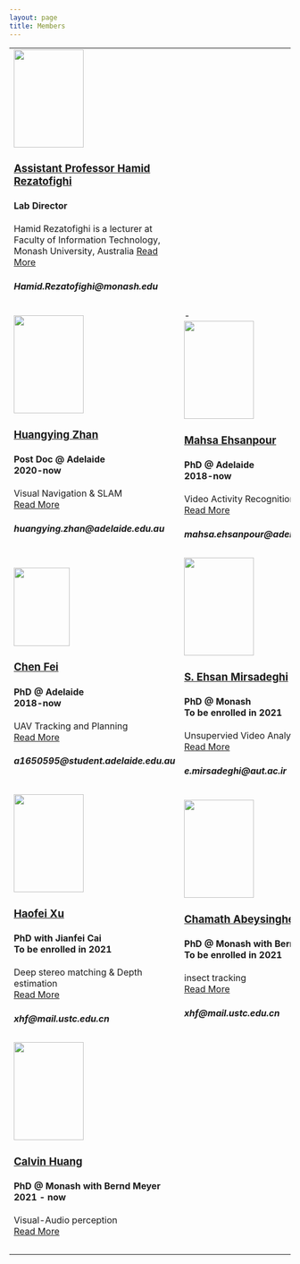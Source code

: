 ```yaml
---
layout: page
title: Members
---
```


<style type="text/css" media="all">

@import "styles/system.base.css?q0ksq3";
@import "styles/system.menus.css?q0ksq3";
@import "styles/system.messages.css?q0ksq3";
@import "styles/system.theme.css?q0ksq3";
</style>
<style type="text/css" media="all">
@import "styles/field.css?q0ksq3";
@import "styles/search.css?q0ksq3";
@import "styles/user.css?q0ksq3";
@import "styles/views.css?q0ksq3";
</style>
<style type="text/css" media="all">
@import "styles/ctools.css?q0ksq3";
@import "styles/tagadelic.css?q0ksq3";
@import "styles/views_slideshow.css?q0ksq3";
@import "styles/biblio.css?q0ksq3";
@import "styles/grid_960.css?q0ksq3";
</style>
<style type="text/css" media="all">
@import "styles/common.css?q0ksq3";
@import "styles/links.css?q0ksq3";
@import "styles/typography.css?q0ksq3";
@import "styles/forms.css?q0ksq3";
@import "styles/drupal.css?q0ksq3";
@import "styles/layout.css?q0ksq3";
@import "styles/primary-links.css?q0ksq3";
@import "styles/slideshow.css?q0ksq3";
@import "styles/secondary-links.css?q0ksq3";
@import "styles/blocks.css?q0ksq3";
@import "styles/node.css?q0ksq3";
@import "styles/comments.css?q0ksq3";
@import "styles/maintenance-page.css?q0ksq3";
</style>
<style type="text/css" media="print">
@import "styles/print.css?q0ksq3";
</style>
<style type="text/css" media="all">
@import "styles/css3.css?q0ksq3";
</style>
<style type="text/css" media="all">
@import "styles/css3_graphics.css?q0ksq3";
</style>
 

  <!--border start-->
  <div id="pageBorder" class="noborder">
 <div id="navigation-secondary-empty" class="sitemenu">
      </div>
    <!-- start contentWrapper-->
    <div id="contentWrapper">

<div class="region region region-content">
  <div id="block-system-main" class="block block-system">
        <div class="content">
    <div class="view view-staff-list view-id-staff_list view-display-id-page peoplegrid view-dom-id-87ab1b8b9ea1442b26f9fe43cf75de41">
  
  <div class="view-content">
      <table class="views-view-grid cols-2">
  <tbody>
          <tr class="row-1 row-first">
                  <td class="col-1 col-first">
              
  <div class="views-field views-field-field-full-name">        <div class="field-content"><div>
<div id="imagerow">
<img typeof="foaf:Image" src="hamid.jpg" width="125" height="175" alt="" />
</div> 
<div id="detalisrow">
<h3><a href="https://scholar.google.com/citations?user=VxAuxMwAAAAJ&hl=en"><b>Assistant Professor Hamid Rezatofighi</b></a></h3>
<h4><b>Lab Director</b></h4>
<p><p>Hamid Rezatofighi is a lecturer at Faculty of Information Technology, Monash University, Australia <a href="https://research.monash.edu/en/persons/hamid-rezatofighi" class="views-more-link">Read More</a> </p>
<h5>Hamid.Rezatofighi@monash.edu</h5>

  <!-- <td class="col-2 col-last">
              
  <div class="views-field views-field-field-full-name">        <div class="field-content"><div>
<div id="imagerow">
<img typeof="foaf:Image" src="http://autoidlab.cs.adelaide.edu.au/sites/default/files/styles/profilepicture/public/profilepictures/picture-4-1372230097.jpg?itok=Jdiv61ow" width="125" height="175" alt="" />
</div> 
<div id="detalisrow">
<h3><a href="user/4"><b>Mr. Alfio Grasso</b></a></h3>
<h4><b>Associate Director</b></h4>
<p><p>He has spent over 30 years developing and deploying various RFID technologies and supporting GS1 standardisation work. </p> </p>
<h5>alf@eleceng.adelaide.edu.au</h5> -->

<tr class="row-2">
<td class="col-1 col-first">
              
<div class="views-field views-field-field-full-name">
  <div class="field-content"><div>
    <div id="imagerow">
      <img typeof="foaf:Image" src="HuangyingZhan.jpg" width="125" height="175" alt="" />
    </div> 
  <div id="detalisrow">
<h3><a href="https://huangying-zhan.github.io/"><b>Huangying Zhan</b></a></h3>
<h4><b>Post Doc @ Adelaide<br/> 2020-now </b></h4>
<p><p> Visual Navigation & SLAM <br/> 
<a href="https://huangying-zhan.github.io/" class="views-more-link">Read More</a> </p>
<h5>huangying.zhan@adelaide.edu.au</h5>

<td class="col-2 col-last">
              
<div class="views-field views-field-field-full-name">
  <div class="field-content"><div>-
    <div id="imagerow">
      <img typeof="foaf:Image" src="MahsaEhsanpour.jpg" width="125" height="175" alt="" />
    </div> 
  <div id="detalisrow">
<h3><a href="https://huangying-zhan.github.io/"><b>Mahsa Ehsanpour</b></a></h3>
<h4><b>PhD @ Adelaide<br/> 2018-now </b></h4>
<p><p> Video Activity Recognition <br/> 
<a href="https://www.roboticvision.org/rv_person/mahsa-ehsanpour/" class="views-more-link">Read More</a> </p>
<h5>mahsa.ehsanpour@adelaide.edu.au</h5>

  <tr class="row-3">
          <td class="col-1 col-first">
              
<div class="views-field views-field-field-full-name">
  <div class="field-content"><div>
    <div id="imagerow">
      <img typeof="foaf:Image" src="ChenFei.jpg" width="100" height="140" alt="" />
    </div> 
  <div id="detalisrow">
<h3><a href="http://autoidlab.cs.adelaide.edu.au/user/50"><b>Chen Fei</b></a></h3>
<h4><b>PhD @ Adelaide<br/> 2018-now </b></h4>
<p><p> UAV Tracking and Planning <br/> 
<a href="http://autoidlab.cs.adelaide.edu.au/user/50" class="views-more-link">Read More</a> </p>
<h5>a1650595@student.adelaide.edu.au</h5>

  <td class="col-2 col-last">
              
<div class="views-field views-field-field-full-name">
  <div class="field-content"><div>
    <div id="imagerow">
      <img typeof="foaf:Image" src="ehsan.jpg" width="125" height="175" alt="" />
    </div> 
  <div id="detalisrow">
<h3><a href="https://scholar.google.com/citations?user=OcwqZsAAAAAJ&hl=en"><b>S. Ehsan Mirsadeghi</b></a></h3>
<h4><b>PhD @ Monash<br/> To be enrolled in 2021 </b></h4>
<p><p> Unsupervied Video Analysis <br/> 
<a href="https://ecvlab.webs.com/" class="views-more-link">Read More</a> </p>
<h5>e.mirsadeghi@aut.ac.ir</h5>

  <tr class="row-4">
          <td class="col-1 col-first">
              
<div class="views-field views-field-field-full-name">
  <div class="field-content"><div>
    <div id="imagerow">
      <img typeof="foaf:Image" src="person.jpg" width="125" height="175" alt="" />
    </div> 
  <div id="detalisrow">
<h3><a href="https://scholar.google.com/citations?user=NhUwq_8AAAAJ&hl=en"><b>Haofei Xu</b></a></h3>
<h4><b>PhD with Jianfei Cai<br/> To be enrolled in 2021 </b></h4>
<p><p> Deep stereo matching & Depth estimation <br/> 
<a href="https://scholar.google.com/citations?user=NhUwq_8AAAAJ&hl=en" class="views-more-link">Read More</a> </p>
<h5>xhf@mail.ustc.edu.cn</h5>

  <td class="col-2 col-last">
              
<div class="views-field views-field-field-full-name">
  <div class="field-content"><div>
    <div id="imagerow">
      <img typeof="foaf:Image" src="ChamathAbbeysinghe.jpg" width="125" height="175" alt="" />
    </div> 
  <div id="detalisrow">
<h3><a href="http://scholar.google.com/citations?user=i1gY30MAAAAJ&hl=en"><b>Chamath Abeysinghe</b></a></h3>
<h4><b>PhD @ Monash with Bernd Meyer<br/> To be enrolled in 2021 </b></h4>
<p><p> insect tracking <br/> 
<a href="https://www.linkedin.com/in/chamathabeysinghe/?originalSubdomain=lk" class="views-more-link">Read More</a> </p>
<h5>xhf@mail.ustc.edu.cn</h5>

  <tr class="row-5">
          <td class="col-1 col-first">
              
<div class="views-field views-field-field-full-name">
  <div class="field-content"><div>
    <div id="imagerow">
      <img typeof="foaf:Image" src="person.jpg" width="125" height="175" alt="" />
    </div> 
  <div id="detalisrow">
<h3><a href=""><b>Calvin Huang</b></a></h3>
<h4><b>PhD @ Monash with Bernd Meyer<br/> 2021 - now </b></h4>
<p><p> Visual-Audio perception <br/> 
<a href="" class="views-more-link">Read More</a> </p>
<h5></h5>

  <!-- <td class="col-2 col-last">      


  <tr class="row-6">
          <td class="col-1 col-first">
      


  <td class="col-2 col-last">
              


  <tr class="row-7">
          <td class="col-1 col-first">
              


  <td class="col-2 col-last">
              

  <tr class="row-8">
          <td class="col-1 col-first">
              


  <td class="col-2 col-last">
              


  <tr class="row-9 row-last">
          <td class="col-1 col-first">


  <td class="col-2 col-last"> -->

